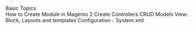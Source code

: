 Basic Topics  
How to Create Module in Magento 2 
Create Controllers
CRUD Models
View: Block, Layouts and templates 
Configuration - System.xml
